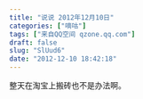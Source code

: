 ```yaml
---
title: "说说 2012年12月10日"
categories: ["嘀咕"]
tags: ["来自QQ空间 qzone.qq.com"]
draft: false
slug: "SlUud6"
date: "2012-12-10 18:42:18"
---
```


整天在淘宝上搬砖也不是办法啊。
